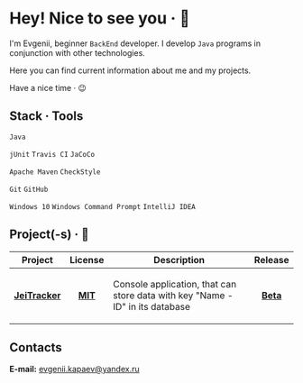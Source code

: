 # Hey! Nice to see you &middot; :wave:

I'm Evgenii, beginner `BackEnd` developer. I develop `Java` programs in conjunction with other technologies. 

Here you can find current information about me and my projects.

Have a nice time &middot; :wink:

## Stack &middot; Tools

`Java`
<!-- ![](https://img.shields.io/badge/-Java-F60102?style=flat&logo=java&logoColor=white)

![](https://img.shields.io/badge/-JavaScript-F7DF1E?style=flat&logo=javascript&logoColor=black)
![](https://img.shields.io/badge/-HTML5-E34F26?style=flat&logo=html5&logoColor=white)
![](https://img.shields.io/badge/-CSS3-1572B6?style=flat&logo=css3&logoColor=white) -->

`jUnit`
`Travis CI`
`JaCoCo`

<!-- ![](https://img.shields.io/badge/-jUnit-259C5F?style=flat&logo=&logoColor=)
![](https://img.shields.io/badge/-Travis_CI-ECE8AA?style=flat&logo=Travis-CI&logoColor=black)
![](https://img.shields.io/badge/-JaCoCo-7D0D00?style=flat&logo=JaCoCo&logoColor=white)
![](https://img.shields.io/badge/-Mockito-79A63E?style=flat&logo=&logoColor=white) -->

<!-- ![](https://img.shields.io/badge/-PostgreSQL-31648D?style=flat&logo=PostgreSQL&logoColor=white)
![](https://img.shields.io/badge/-Hibernate-B6A975?style=flat&logo=Hibernate&logoColor=white)

![](https://img.shields.io/badge/-Spring-6AAD3D?style=flat&logo=spring&logoColor=white) -->

`Apache Maven`
`CheckStyle`

<!-- ![](https://img.shields.io/badge/-Maven-C71A36?style=flat&logo=apache-maven&logoColor=white)
![](https://img.shields.io/badge/-CheckStyle-FCC204?style=flat&logo=apache-CheckStyle&logoColor=white)
![](https://img.shields.io/badge/-Gradle-02303A?style=flat&logo=gradle&logoColor=white)

![](https://img.shields.io/badge/-Docker-0A97E5?style=flat&logo=Docker&logoColor=white)
![](https://img.shields.io/badge/-Kubernetes-306ADF?style=flat&logo=Kubernetes&logoColor=white)
![](https://img.shields.io/badge/-Apache_Kafka-242021?style=flat&logo=Apache-Kafka&logoColor=white) -->

`Git`
`GitHub`

<!-- ![](https://img.shields.io/badge/-Git-F05032?style=flat&logo=git&logoColor=white)
![](https://img.shields.io/badge/-GitHub-181717?style=flat&logo=github&logoColor=white)

![](https://img.shields.io/badge/-Windows_10-0078D6?style=flat&logo=Windows&logoColor=white)
![](https://img.shields.io/badge/-Terminal-4D4D4D?style=flat&logo=Windows-Terminal&logoColor=white)
![](https://img.shields.io/badge/-IntelliJ_IDEA-000000?style=flat&logo=IntelliJ-IDEA&logoColor=white)
![](https://img.shields.io/badge/-WebStorm-000000?style=flat&logo=WebStorm&logoColor=white) -->

`Windows 10`
`Windows Command Prompt`
`IntelliJ IDEA`

## Project(-s) &middot; :rocket:

| Project | License | Description | Release |
| :-----: | :-----: | :---------: | :----: |
| **[JeiTracker](https://github.com/jeikhan/job4j)** | **[MIT](https://github.com/jeikhan/job4j/blob/hotfix_3/LICENSE)** | <p align = "left">Console application, that can store data with key "Name - ID" in its database</p> | **[Beta](https://en.wikipedia.org/wiki/Software_release_life_cycle)** |

## Contacts

**E-mail:** evgenii.kapaev@yandex.ru

<!-- **LinkedIn:** [evgenkapaev](https://www.linkedin.com/in/evgenkapaev/)

**Resume:** [.pdf](https://github.com/jeikhan/job4j) -->
